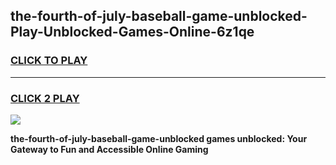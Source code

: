 
## the-fourth-of-july-baseball-game-unblocked-Play-Unblocked-Games-Online-6z1qe
<h3>
<a href="https://premium76.site?title=the-fourth-of-july-baseball-game-unblocked&ref=25A">CLICK TO PLAY</a></h3>
<hr>

<h3>
<a href="https://premium76.site?title=the-fourth-of-july-baseball-game-unblocked&ref=25A">CLICK 2 PLAY</a>
  
</h3>

<a href="https://premium76.site?title=the-fourth-of-july-baseball-game-unblocked&ref=25A"><img src="https://clearcache.store/games.png"></a>


**the-fourth-of-july-baseball-game-unblocked games unblocked: Your Gateway to Fun and Accessible Online Gaming**
